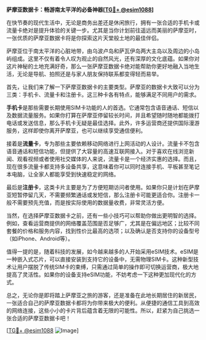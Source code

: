 **萨摩亚数据卡：畅游南太平洋的必备神器[[TG💪+ @esim1088](https://t.me/s/esim1088)]**

在快节奏的现代生活中，无论是商务出差还是休闲旅行，拥有一张合适的手机卡或流量卡绝对是提升体验的关键一步。尤其是当你计划前往遥远而美丽的萨摩亚时，一张优质的萨摩亚数据卡将是你探索这片天堂般土地的最佳伴侣。

萨摩亚位于南太平洋的心脏地带，由乌波卢岛和萨瓦伊岛两大主岛以及周边的小岛屿组成。这里不仅有着令人叹为观止的自然风光，还有深厚的文化底蕴。如果你对这片神秘的土地充满好奇，那么一张萨摩亚数据卡绝对能帮助你更好地融入当地生活，无论是导航、拍照还是与家人朋友保持联系都变得轻而易举。

首先，让我们来了解一下萨摩亚数据卡的主要类型。萨摩亚的数据卡大致可以分为三类：手机卡、流量卡和注册卡。这三种卡各有特点，能够满足不同用户的需求。

**手机卡**是那些需要长期使用SIM卡功能的人的首选。它通常包含语音通话、短信以及数据流量服务。如果你打算在萨摩亚停留较长时间，并且希望随时随地都能拨打电话或发送信息，那么手机卡无疑是最佳选择。此外，许多运营商还提供国际漫游服务，这样即使你离开萨摩亚，也可以继续享受通信便利。

接着是**流量卡**，专为那些主要依赖移动网络进行上网活动的人设计。流量卡不包含语音通话和短信功能，但提供了大容量的高速互联网接入。对于喜欢在线浏览新闻、观看视频或者使用社交媒体的人来说，流量卡是一个经济实惠的选择。而且，现在很多流量卡都支持多设备共享，这意味着你可以同时连接手机、平板甚至笔记本电脑，让全家人都能享受到快速稳定的网络。

最后是**注册卡**，这类卡片主要是为了方便短期访问者使用。如果你只是计划在萨摩亚短暂停留几天，不需要频繁通话或发短信，那么注册卡可能更适合你。注册卡一般不需要预先充值，而是按实际使用的数据量收费，非常灵活方便。

当然，在选择萨摩亚数据卡之前，还有一些小技巧可以帮助你做出更明智的选择。例如，查看运营商提供的网络覆盖范围是否足够广，尤其是在偏远地区；比较不同套餐的价格和服务内容，找到性价比最高的选项；以及确认是否支持你的设备型号（如iPhone、Android等）。

值得一提的是，随着科技的发展，如今越来越多的人开始采用eSIM技术。eSIM是一种嵌入式芯片，可以直接安装到支持它的设备中，无需物理SIM卡。这种新型技术让用户摆脱了传统SIM卡的束缚，只需通过简单的操作即可切换运营商，极大地提高了灵活性。如果你的设备支持eSIM功能，不妨考虑一下这种更加现代化的方式。

总之，无论你是即将踏上萨摩亚之旅的游客，还是准备在此地长期居住的新居民，一张适合自己的萨摩亚数据卡都将为你带来极大的便利。从便捷的通信工具到高效的网络连接，这些小小的卡片背后蕴含着无限的可能性。所以，赶紧为自己挑选一张合适的萨摩亚数据卡吧！

[[TG💪+ @esim1088](https://t.me/s/esim1088) ![Image](https://i.postimg.cc/4NQfJmqS/Snipaste-2025-05-13-00-14-12.png)]